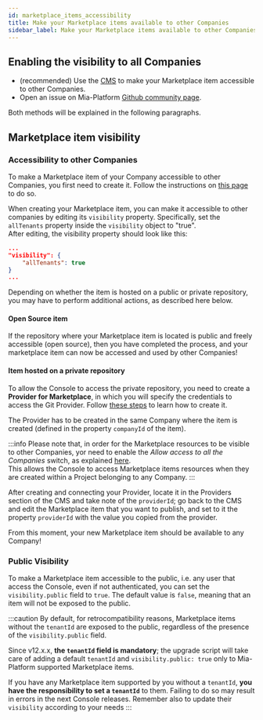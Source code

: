 ```yaml
---
id: marketplace_items_accessibility
title: Make your Marketplace items available to other Companies
sidebar_label: Make your Marketplace items available to other Companies
---
```


## Enabling the visibility to all Companies

* (recommended) Use the [CMS](/microfrontend-composer/previous-tools/cms/guide_cms.md) to make your Marketplace item accessible to other Companies.
* Open an issue on Mia-Platform [Github community page](https://github.com/mia-platform/community).

Both methods will be explained in the following paragraphs.

## Marketplace item visibility

### Accessibility to other Companies

To make a Marketplace item of your Company accessible to other Companies, you first need to create it. Follow the instructions on [this page](/marketplace/add_to_marketplace/contributing_overview.md#how-to-configure-a-new-component) to do so.

When creating your Marketplace item, you can make it accessible to other companies by editing its `visibility` property. Specifically, set the `allTenants` property inside the `visibility` object to "true".  
After editing, the visibility property should look like this:

```json
...
"visibility": {
    "allTenants": true
}
...
```

Depending on whether the item is hosted on a public or private repository, you may have to perform additional actions, as described here below.

#### Open Source item

If the repository where your Marketplace item is located is public and freely accessible (open source), then you have completed the process, and your marketplace item can now be accessed and used by other Companies!

#### Item hosted on a private repository

To allow the Console to access the private repository, you need to create a **Provider for Marketplace**, in which you will specify the credentials to access the Git Provider. Follow [these steps](/console/company-configuration/providers/configure-marketplace-provider.mdx) to learn how to create it.

The Provider has to be created in the same Company where the item is created (defined in the property `companyId` of the item).

:::info
Please note that, in order for the Marketplace resources to be visible to other Companies, yor need to enable the *Allow access to all the Companies* switch, as explained [here](/console/company-configuration/providers/configure-marketplace-provider.mdx#step-2-provider-details).  
This allows the Console to access Marketplace items resources when they are created within a Project belonging to any Company.
:::

After creating and connecting your Provider, locate it in the Providers section of the CMS and take note of the `providerId`; go back to the CMS and edit the Marketplace item that you want to publish, and set to it the property `providerId` with the value you copied from the provider.

From this moment, your new Marketplace item should be available to any Company!

### Public Visibility

To make a Marketplace item accessible to the public, i.e. any user that access the Console, even if not authenticated, you can set the `visibility.public` field to `true`. The default value is `false`, meaning that an item will not be exposed to the public.

:::caution
By default, for retrocompatibility reasons, Marketplace items without the `tenantId` are exposed to the public, regardless of the presence of the `visibility.public` field.

Since v12.x.x, **the `tenantId` field is mandatory**; the upgrade script will take care of adding a default `tenantId` and `visibility.public: true` only to Mia-Platform supported Marketplace items.

If you have any Marketplace item supported by you without a `tenantId`, **you have the responsibility to set a `tenantId`** to them. Failing to do so may result in errors in the next Console releases. Remember also to update their `visibility` according to your needs
:::
